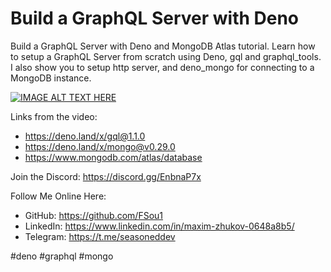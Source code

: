 # Build a GraphQL Server with Deno

Build a GraphQL Server with Deno and MongoDB Atlas tutorial. Learn how to setup a GraphQL Server from scratch using Deno, gql and graphql_tools. I also show you to setup http server, and deno_mongo for connecting to a MongoDB instance.

[![IMAGE ALT TEXT HERE](https://img.youtube.com/vi/wNlFf8VdnhQ/0.jpg)](https://www.youtube.com/watch?v=wNlFf8VdnhQ)

Links from the video:
* https://deno.land/x/gql@1.1.0
* https://deno.land/x/mongo@v0.29.0
* https://www.mongodb.com/atlas/database

Join the Discord: https://discord.gg/EnbnaP7x

Follow Me Online Here:
* GitHub: https://github.com/FSou1
* LinkedIn: https://www.linkedin.com/in/maxim-zhukov-0648a8b5/
* Telegram: https://t.me/seasoneddev

#deno #graphql #mongo